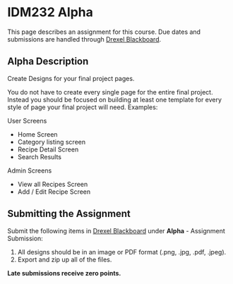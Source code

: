 # IDM232 Alpha

This page describes an assignment for this course. Due dates and submissions are handled through [Drexel Blackboard](https://learn.dcollege.net/).

## Alpha Description

Create Designs for your final project pages. 

You do not have to create every single page for the entire final project. Instead you should be focused on building at least one template for every style of page your final project will need. Examples:

User Screens
- Home Screen
- Category listing screen
- Recipe Detail Screen
- Search Results

Admin Screens
-  View all Recipes Screen
-  Add / Edit Recipe Screen

## Submitting the Assignment

Submit the following items in [Drexel Blackboard](https://learn.dcollege.net/) under **Alpha** - Assignment Submission:

1. All designs should be in an image or PDF format (.png, .jpg, .pdf, .jpeg). 
2. Export and zip up all of the files.

**Late submissions receive zero points.**
